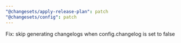 ```yaml
---
"@changesets/apply-release-plan": patch
"@changesets/config": patch
---
```


Fix: skip generating changelogs when config.changelog is set to false

